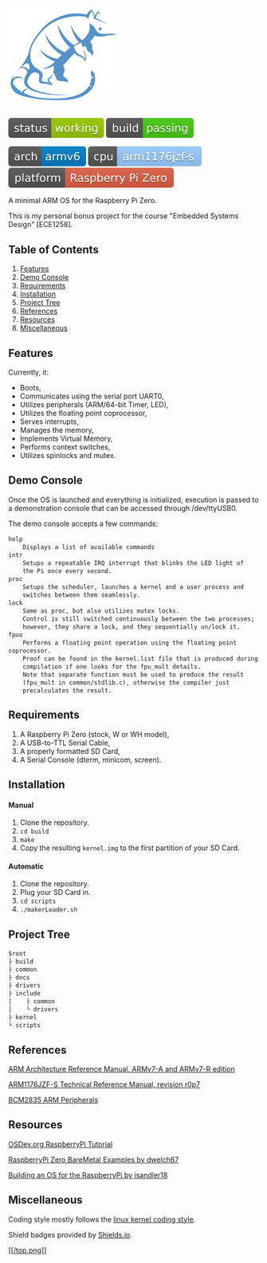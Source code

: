 ![ARMadillo logo](logo.png)

##

![status: working](status-working-green.svg)
![build: passing](build-passing-brightgreen.svg)

![arch: armv6](arch-armv6-blue.svg)
![cpu: arm1176jzf-s](cpu-arm1176jzf--s-9cf.svg)
![platform: raspberry pi zero](platform-raspberry-pi-zero-red.svg)

A minimal ARM OS for the Raspberry Pi Zero.

This is my personal bonus project for the course "Embedded Systems Design" [ECE1258].

## Table of Contents

1. [Features](#Features)
2. [Demo Console](#Demo-Console)
3. [Requirements](#Requirements)
4. [Installation](#Installation)
5. [Project Tree](#Project-Tree)
6. [References](#References)
7. [Resources](#Resources)
8. [Miscellaneous](#Miscellaneous)

## Features

Currently, it:

* Boots,
* Communicates using the serial port UART0,
* Utilizes peripherals (ARM/64-bit Timer, LED),
* Utilizes the floating point coprocessor,
* Serves interrupts,
* Manages the memory,
* Implements Virtual Memory,
* Performs context switches,
* Utilizes spinlocks and mutex.

## Demo Console

Once the OS is launched and everything is initialized, execution is passed to
a demonstration console that can be accessed through /dev/ttyUSB0.

The demo console accepts a few commands:

	help
		Displays a list of available commands
	intr
		Setups a repeatable IRQ interrupt that blinks the LED light of
		the Pi once every second.
	proc
		Setups the scheduler, launches a kernel and a user process and
		switches between them seamlessly.
	lock
		Same as proc, but also utilizes mutex locks.
		Control is still switched continuously between the two processes;
		however, they share a lock, and they sequentially un/lock it.
	fpuo
		Performs a floating point operation using the floating point coprocessor.
		Proof can be found in the kernel.list file that is produced during
		compilation if one looks for the fpu_mult details.
		Note that separate function must be used to produce the result
		(fpu_mult in common/stdlib.c), otherwise the compiler just
		precalculates the result.

## Requirements

1. A Raspberry Pi Zero (stock, W or WH model),
2. A USB-to-TTL Serial Cable,
3. A properly formatted SD Card,
4. A Serial Console (dterm, minicom, screen).

## Installation

#### Manual

1. Clone the repository.
2. `cd build`
3. `make`
4. Copy the resulting `kernel.img` to the first partition of your SD Card.

#### Automatic

1. Clone the repository.
2. Plug your SD Card in.
3. `cd scripts`
4. `./makerLoader.sh`

## Project Tree

    $root
    ├ build
    ├ common
    ├ docs
    ├ drivers
    ├ include
    │    ├ common
    │    └ drivers
    ├ kernel
    └ scripts

## References

[ARM Architecture Reference Manual, ARMv7-A and ARMv7-R edition](https://static.docs.arm.com/ddi0406/c/DDI0406C_C_arm_architecture_reference_manual.pdf)

[ARM1176JZF-S Technical Reference Manual, revision r0p7](http://infocenter.arm.com/help/topic/com.arm.doc.ddi0301h/DDI0301H_arm1176jzfs_r0p7_trm.pdf)

[BCM2835 ARM Peripherals](https://www.raspberrypi.org/documentation/hardware/raspberrypi/bcm2835/BCM2835-ARM-Peripherals.pdf)

## Resources

[OSDev.org RaspberryPi Tutorial](https://wiki.osdev.org/ARM_RaspberryPi_Tutorial_C)

[RaspberryPi Zero BareMetal Examples by dwelch67](https://github.com/dwelch67/raspberrypi-zero)

[Building an OS for the RaspberryPi by jsandler18](https://jsandler18.github.io/)

## Miscellaneous

Coding style mostly follows the [linux kernel coding style](https://www.kernel.org/doc/html/v4.10/process/coding-style.html).

Shield badges provided by [Shields.io](https://shields.io/).

[[[/top.png]]](#Table-of-Contents)
